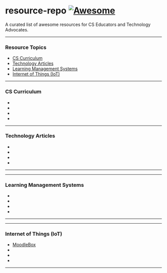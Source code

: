 # resource-repo  [![Awesome](https://cdn.rawgit.com/sindresorhus/awesome/d7305f38d29fed78fa85652e3a63e154dd8e8829/media/badge.svg)](https://github.com/sindresorhus/awesome)  
A curated list of awesome resources for CS Educators and Technology Advocates.

___

### Resource Topics

- [CS Curriculum](#cs-curriculum)
- [Technology Articles](#technology-articles)
- [Learning Management Systems](#learning-management-systems)
- [Internet of Things (IoT)](#internet-of-things-iot)



___

### CS Curriculum

-
-
-
-

___

### Technology Articles

-
-
-
-

___

___

### Learning Management Systems

-
-
-
-

___

___

### Internet of Things (IoT)

- [MoodleBox](https://moodlebox.net/en/)
-
-
-

___
